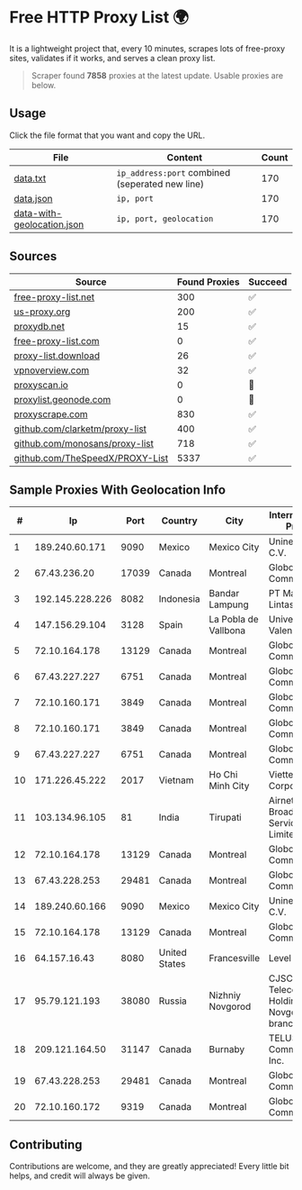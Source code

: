 
# Free HTTP Proxy List 🌍

It is a lightweight project that, every 10 minutes, scrapes lots of free-proxy sites, validates if it works, and serves a clean proxy list.


> Scraper found **7858** proxies at the latest update. Usable proxies are below.

## Usage

Click the file format that you want and copy the URL.


|File|Content|Count|
|----|-------|-----|
|[data.txt](https://raw.githubusercontent.com/themiralay/Proxy-List-World/master/data.txt)|`ip_address:port` combined (seperated new line)|170|
|[data.json](https://raw.githubusercontent.com/themiralay/Proxy-List-World/master/data.json)|`ip, port`|170|
|[data-with-geolocation.json](https://raw.githubusercontent.com/themiralay/Proxy-List-World/master/data-with-geolocation.json)|`ip, port, geolocation`|170|

## Sources

|Source|Found Proxies|Succeed|
|------|-------------|-------|
|[free-proxy-list.net](https://free-proxy-list.net)|300|✅|
|[us-proxy.org](https://www.us-proxy.org)|200|✅|
|[proxydb.net](http://proxydb.net)|15|✅|
|[free-proxy-list.com](https://free-proxy-list.com/?page=&port=&type%5B%5D=http&type%5B%5D=https&up_time=0&search=Search)|0|✅|
|[proxy-list.download](https://www.proxy-list.download/HTTP)|26|✅|
|[vpnoverview.com](https://vpnoverview.com/privacy/anonymous-browsing/free-proxy-servers)|32|✅|
|[proxyscan.io](https://www.proxyscan.io)|0|🚫|
|[proxylist.geonode.com](https://proxylist.geonode.com/api/proxy-list?limit=300&page=1&sort_by=lastChecked&sort_type=desc&protocols=http,https)|0|🚫|
|[proxyscrape.com](https://api.proxyscrape.com/v2/?request=displayproxies&protocol=http&timeout=10000&country=all&ssl=all&anonymity=all)|830|✅|
|[github.com/clarketm/proxy-list](https://raw.githubusercontent.com/clarketm/proxy-list/master/proxy-list-raw.txt)|400|✅|
|[github.com/monosans/proxy-list](https://raw.githubusercontent.com/monosans/proxy-list/main/proxies/http.txt)|718|✅|
|[github.com/TheSpeedX/PROXY-List](https://raw.githubusercontent.com/TheSpeedX/PROXY-List/master/http.txt)|5337|✅|


## Sample Proxies With Geolocation Info

|#|Ip|Port|Country|City|Internet Service Provider|
|-|--|----|-------|----|-------------------------|
|1|189.240.60.171|9090|Mexico|Mexico City|Uninet S.A. de C.V.|
|2|67.43.236.20|17039|Canada|Montreal|GloboTech Communications|
|3|192.145.228.226|8082|Indonesia|Bandar Lampung|PT Mandala Lintas Nusa|
|4|147.156.29.104|3128|Spain|La Pobla de Vallbona|Universidad de Valencia|
|5|72.10.164.178|13129|Canada|Montreal|GloboTech Communications|
|6|67.43.227.227|6751|Canada|Montreal|GloboTech Communications|
|7|72.10.160.171|3849|Canada|Montreal|GloboTech Communications|
|8|72.10.160.171|3849|Canada|Montreal|GloboTech Communications|
|9|67.43.227.227|6751|Canada|Montreal|GloboTech Communications|
|10|171.226.45.222|2017|Vietnam|Ho Chi Minh City|Viettel Corporation|
|11|103.134.96.105|81|India|Tirupati|Airnetz Broadband Services Private Limited|
|12|72.10.164.178|13129|Canada|Montreal|GloboTech Communications|
|13|67.43.228.253|29481|Canada|Montreal|GloboTech Communications|
|14|189.240.60.166|9090|Mexico|Mexico City|Uninet S.A. de C.V.|
|15|72.10.164.178|13129|Canada|Montreal|GloboTech Communications|
|16|64.157.16.43|8080|United States|Francesville|Level 3|
|17|95.79.121.193|38080|Russia|Nizhniy Novgorod|CJSC "ER-Telecom Holding" Nizhny Novgorod branch|
|18|209.121.164.50|31147|Canada|Burnaby|TELUS Communications Inc.|
|19|67.43.228.253|29481|Canada|Montreal|GloboTech Communications|
|20|72.10.160.172|9319|Canada|Montreal|GloboTech Communications|



## Contributing

Contributions are welcome, and they are greatly appreciated! Every
little bit helps, and credit will always be given.

